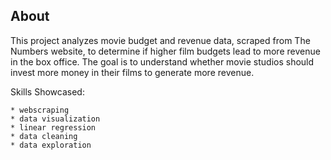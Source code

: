 ## About

This project analyzes movie budget and revenue data, scraped from The Numbers website, to determine if higher film budgets lead to more revenue in the box office. The goal is to understand whether movie studios should invest more money in their films to generate more revenue.

[](https://github.com/bryanhvu/Data_Analysis_Portfolio/blob/4a8fc370e628dc9a7e624be252a22743c2186764/Python%20Projects/Analyzing%20the%20Box%20Office/film_budgets.png)

Skills Showcased: 
```
* webscraping 
* data visualization
* linear regression
* data cleaning
* data exploration
```
